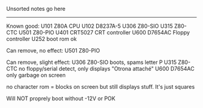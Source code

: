 
Unsorted notes go here

-------------------------------

Known good:
U101 Z80A     CPU
U102 D8237A-5
U306 Z80-SIO
U315 Z80-CTC
U501 Z80-PIO
U401 CRT5027 CRT controller
U600 D7654AC Floppy controller
U252 boot rom ok


Can remove, no effect:
U501 Z80-PIO

Can remove, slight effect:
U306 Z80-SIO boots, spams letter P
U315 Z80-CTC no floppy/serial detect, only displays "Otrona attaché"
U600 D7654AC only garbage on screen

no character rom = blocks on screen but still displays stuff. It's just squares



Will NOT proprely boot without -12V or POK

